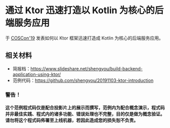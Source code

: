 # 通过 Ktor 迅速打造以 Kotlin 为核心的后端服务应用

于 [COSCon'19](https://www.bagevent.com/event/5744455) 发表如何以 Ktor 框架迅速打造成 Kotlin 为核心的后端服务应用。 

## 相关材料

* 简报档：https://www.slideshare.net/shengyou/build-backend-application-using-ktor/
* 范例代码：https://github.com/shengyou/20191103-ktor-introduction

### 警告！

#### 这个范例程式码仅是配合投影片上的展示而撰写，范例内为配合概念演示，程式码并非最佳实践、程式内的诸多功能、错误处理也不完整，目的仅是做为概念验证。请勿将这个程式码佈署至上线机器，若因此造成您的损失恕不负责。
